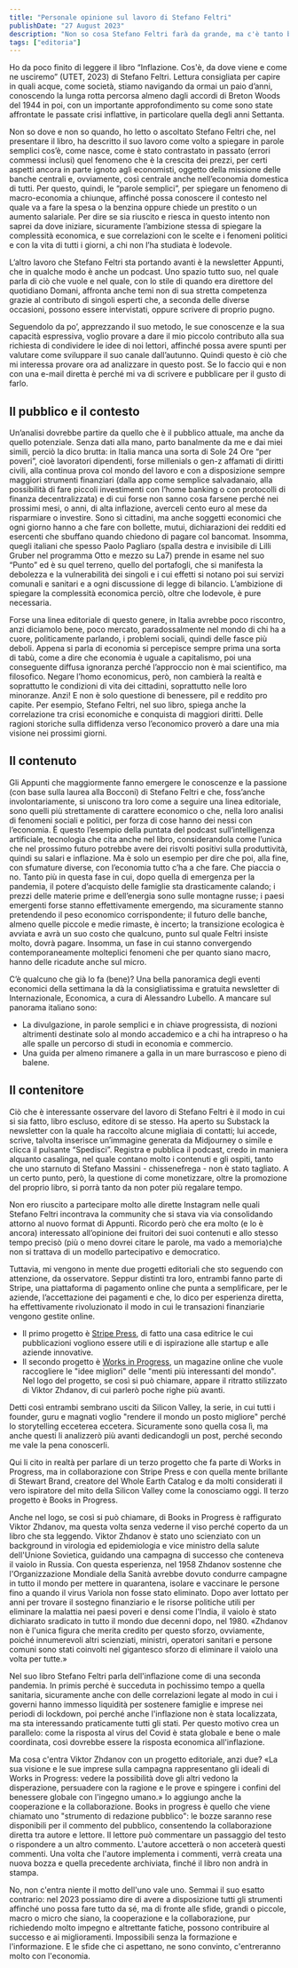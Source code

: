 ```yaml
---
title: "Personale opinione sul lavoro di Stefano Feltri"
publishDate: "27 August 2023"
description: "Non so cosa Stefano Feltri farà da grande, ma c'è tanto bisogno di democratizzare l'economia, anche col contributo del giornalismo"
tags: ["editoria"]
---
```


Ho da poco finito di leggere il libro “Inflazione. Cos'è, da dove viene e come ne usciremo” (UTET, 2023) di Stefano Feltri. Lettura consigliata per capire in quali acque, come società, stiamo navigando da ormai un paio d’anni, conoscendo la lunga rotta percorsa almeno dagli accordi di Breton Woods del 1944 in poi, con un importante approfondimento su come sono state affrontate le passate crisi inflattive, in particolare quella degli anni Settanta.

Non so dove e non so quando, ho letto o ascoltato Stefano Feltri che, nel presentare il libro, ha descritto il suo lavoro come volto a spiegare in parole semplici cos’è, come nasce, come è stato contrastato in passato (errori commessi inclusi) quel fenomeno che è la crescita dei prezzi, per certi aspetti ancora in parte ignoto agli economisti, oggetto della missione delle banche centrali e, ovviamente, così centrale anche nell’economia domestica di tutti. Per questo, quindi, le “parole semplici”, per spiegare un fenomeno di macro-economia a chiunque, affinché possa conoscere il contesto nel quale va a fare la spesa o la benzina oppure chiede un prestito o un aumento salariale. Per dire se sia riuscito e riesca in questo intento non saprei da dove iniziare, sicuramente l’ambizione stessa di spiegare la complessità economica, e sue correlazioni con le scelte e i fenomeni politici e con la vita di tutti i giorni, a chi non l’ha studiata è lodevole.

L’altro lavoro che Stefano Feltri sta portando avanti è la newsletter Appunti, che in qualche modo è anche un podcast. Uno spazio tutto suo, nel quale parla di ciò che vuole e nel quale, con lo stile di quando era direttore del quotidiano Domani, affronta anche temi non di sua stretta competenza grazie al contributo di singoli esperti che, a seconda delle diverse occasioni, possono essere intervistati, oppure scrivere di proprio pugno.

Seguendolo da po’, apprezzando il suo metodo, le sue conoscenze e la sua capacità espressiva, voglio provare a dare il mio piccolo contributo alla sua richiesta di condividere le idee di noi lettori, affinché possa avere spunti per valutare come sviluppare il suo canale dall’autunno. Quindi questo è ciò che mi interessa provare ora ad analizzare in questo post. Se lo faccio qui e non con una e-mail diretta è perché mi va di scrivere e pubblicare per il gusto di farlo.

## Il pubblico e il contesto
Un’analisi dovrebbe partire da quello che è il pubblico attuale, ma anche da quello potenziale. Senza dati alla mano, parto banalmente da me e dai miei simili, perciò la dico brutta: in Italia manca una sorta di Sole 24 Ore “per poveri”, cioè lavoratori dipendenti, forse millenials o gen-z affamati di diritti civili, alla continua prova col mondo del lavoro e con a disposizione sempre maggiori strumenti finanziari (dalla app come semplice salvadanaio, alla possibilità di fare piccoli investimenti con l’home banking o con protocolli di finanza decentralizzata) e di cui forse non sanno cosa farsene perché nei prossimi mesi, o anni, di alta inflazione, averceli cento euro al mese da risparmiare o investire. Sono sì cittadini, ma anche soggetti economici che ogni giorno hanno a che fare con bollette, mutui, dichiarazioni dei redditi ed esercenti che sbuffano quando chiedono di pagare col bancomat. Insomma, quegli italiani che spesso Paolo Pagliaro (spalla destra e invisibile di Lilli Gruber nel programma Otto e mezzo su La7) prende in esame nel suo “Punto” ed è su quel terreno, quello del portafogli, che si manifesta la debolezza e la vulnerabilità dei singoli e i cui effetti si notano poi sui servizi comunali e sanitari e a ogni discussione di legge di bilancio. L’ambizione di spiegare la complessità economica perciò, oltre che lodevole, è pure necessaria. 

Forse una linea editoriale di questo genere, in Italia avrebbe poco riscontro, anzi diciamolo bene, poco mercato, paradossalmente nel mondo di chi ha a cuore, politicamente parlando, i problemi sociali, quindi delle fasce più deboli. Appena si parla di economia si percepisce sempre prima una sorta di tabù, come a dire che economia è uguale a capitalismo, poi una conseguente diffusa ignoranza perché l’approccio non è mai scientifico, ma filosofico. Negare l’homo economicus, però, non cambierà la realtà e soprattutto le condizioni di vita dei cittadini, soprattutto nelle loro minoranze. Anzi! E non è solo questione di benessere, pil e reddito pro capite. Per esempio, Stefano Feltri, nel suo libro, spiega anche la correlazione tra crisi economiche e conquista di maggiori diritti. Delle ragioni storiche sulla diffidenza verso l’economico proverò a dare una mia visione nei prossimi giorni.

## Il contenuto
Gli Appunti che maggiormente fanno emergere le conoscenze e la passione (con base sulla laurea alla Bocconi) di Stefano Feltri e che, foss’anche involontariamente, si uniscono tra loro come a seguire una linea editoriale, sono quelli più strettamente di carattere economico o che, nella loro analisi di fenomeni sociali e politici, per forza di cose hanno dei nessi con l’economia. È questo l’esempio della puntata del podcast sull’intelligenza artificiale, tecnologia che cita anche nel libro, considerandola come l’unica che nel prossimo futuro potrebbe avere dei risvolti positivi sulla produttività, quindi su salari e inflazione. Ma è solo un esempio per dire che poi, alla fine, con sfumature diverse, con l’economia tutto c’ha a che fare. Che piaccia o no. Tanto più in questa fase in cui, dopo quella di emergenza per la pandemia, il potere d’acquisto delle famiglie sta drasticamente calando; i prezzi delle materie prime e dell’energia sono sulle montagne russe; i paesi emergenti forse stanno effettivamente emergendo, ma sicuramente stanno pretendendo il peso economico corrispondente; il futuro delle banche, almeno quelle piccole e medie rimaste, è incerto; la transizione ecologica è avviata e avrà un suo costo che qualcuno, punto sul quale Feltri insiste molto, dovrà pagare. Insomma, un fase in cui stanno convergendo contemporaneamente molteplici fenomeni che per quanto siano macro, hanno delle ricadute anche sul micro.

C’è qualcuno che già lo fa (bene)? Una bella panoramica degli eventi economici della settimana la dà la consigliatissima e gratuita newsletter di Internazionale, Economica, a cura di Alessandro Lubello. A mancare sul panorama italiano sono:
- La divulgazione, in parole semplici e in chiave progressista, di nozioni altrimenti destinate solo al mondo accademico e a chi ha intrapreso o ha alle spalle un percorso di studi in economia e commercio.
- Una guida per almeno rimanere a galla in un mare burrascoso e pieno di balene.

## Il contenitore
Ciò che è interessante osservare del lavoro di Stefano Feltri è il modo in cui si sia fatto, libro escluso, editore di se stesso. Ha aperto su Substack la newsletter con la quale ha raccolto alcune migliaia di contatti; lui accede, scrive, talvolta inserisce un’immagine generata da Midjourney o simile e clicca il pulsante “Spedisci”. Registra e pubblica il podcast, credo in maniera alquanto casalinga, nel quale contano molto i contenuti e gli ospiti, tanto che uno starnuto di Stefano Massini - chissenefrega - non è stato tagliato. A un certo punto, però, la questione di come monetizzare, oltre la promozione del proprio libro, si porrà tanto da non poter più regalare tempo.

Non ero riuscito a partecipare molto alle dirette Instagram nelle quali Stefano Feltri incontrava la community che si stava via via consolidando attorno al nuovo format di Appunti. Ricordo però che era molto (e lo è ancora) interessato all’opinione dei fruitori dei suoi contenuti e allo stesso tempo precisò (più o meno dovrei citare le parole, ma vado a memoria)che non si trattava di un modello partecipativo e democratico.

Tuttavia, mi vengono in mente due progetti editoriali che sto seguendo con attenzione, da osservatore. Seppur distinti tra loro, entrambi fanno parte di Stripe, una piattaforma di pagamento online che punta a semplificare, per le aziende, l’accettazione dei pagamenti e che, lo dico per esperienza diretta, ha effettivamente rivoluzionato il modo in cui le transazioni finanziarie vengono gestite online.
- Il primo progetto è [Stripe Press](https://press.stripe.com), di fatto una casa editrice le cui pubblicazioni vogliono essere utili e di ispirazione alle startup e alle aziende innovative.
- Il secondo progetto è [Works in Progress](https://worksinprogress.co), un magazine online che vuole raccogliere le "idee migliori" delle "menti più interessanti del mondo". Nel logo del progetto, se così si può chiamare, appare il ritratto stilizzato di Viktor Zhdanov, di cui parlerò poche righe più avanti.

Detti così entrambi sembrano usciti da Silicon Valley, la serie, in cui tutti i founder, guru e magnati voglio "rendere il mondo un posto migliore" perché lo storytelling ecceterea eccetera. Sicuramente sono quella cosa lì, ma anche questi li analizzerò più avanti dedicandogli un post, perché secondo me vale la pena conoscerli.

Qui li cito in realtà per parlare di un terzo progetto che fa parte di Works in Progress, ma in collaborazione con Stripe Press e con quella mente brillante di Stewart Brand, creatore del Whole Earth Catalog e da molti considerati il vero ispiratore del mito della Silicon Valley come la conosciamo oggi. Il terzo progetto è Books in Progress.

Anche nel logo, se così si può chiamare, di Books in Progress è raffigurato Viktor Zhdanov, ma questa volta senza vederne il viso perché coperto da un libro che sta leggendo. Viktor Zhdanov è stato uno scienziato con un background in virologia ed epidemiologia e vice ministro della salute dell'Unione Sovietica, guidando una campagna di successo che conteneva il vaiolo in Russia. Con questa esperienza, nel 1958 Zhdanov sostenne che l'Organizzazione Mondiale della Sanità avrebbe dovuto condurre campagne in tutto il mondo per mettere in quarantena, isolare e vaccinare le persone fino a quando il virus Variola non fosse stato eliminato. Dopo aver lottato per anni per trovare il sostegno finanziario e le risorse politiche utili per eliminare la malattia nei paesi poveri e densi come l'India, il vaiolo è stato dichiarato sradicato in tutto il mondo due decenni dopo, nel 1980. «Zhdanov non è l'unica figura che merita credito per questo sforzo, ovviamente, poiché innumerevoli altri scienziati, ministri, operatori sanitari e persone comuni sono stati coinvolti nel gigantesco sforzo di eliminare il vaiolo una volta per tutte.»

Nel suo libro Stefano Feltri parla dell'inflazione come di una seconda pandemia. In primis perché è succeduta in pochissimo tempo a quella sanitaria, sicuramente anche con delle correlazioni legate al modo in cui i governi hanno immesso liquidità per sostenere famiglie e imprese nei periodi di lockdown, poi perché anche l'inflazione non è stata localizzata, ma sta interessando praticamente tutti gli stati. Per questo motivo crea un parallelo: come la risposta al virus del Covid è stata globale e bene o male coordinata, così dovrebbe essere la risposta economica all'inflazione.

Ma cosa c'entra Viktor Zhdanov con un progetto editoriale, anzi due? «La sua visione e le sue imprese sulla campagna rappresentano gli ideali di Works in Progress: vedere la possibilità dove gli altri vedono la disperazione, persuadere con la ragione e le prove e spingere i confini del benessere globale con l'ingegno umano.» Io aggiungo anche la cooperazione e la collaborazione. Books in progress è quello che viene chiamato uno "strumento di redazione pubblico": le bozze saranno rese disponibili per il commento del pubblico, consentendo la collaborazione diretta tra autore e lettore. Il lettore può commentare un passaggio del testo o rispondere a un altro commento. L'autore accetterà o non acceterà questi commenti. Una volta che l'autore implementa i commenti, verrà creata una nuova bozza e quella precedente archiviata, finché il libro non andrà in stampa.

No, non c'entra niente il motto dell'uno vale uno. Semmai il suo esatto contrario: nel 2023 possiamo dire di avere a disposizione tutti gli strumenti affinché uno possa fare tutto da sé, ma di fronte alle sfide, grandi o piccole, macro o micro che siano, la cooperazione e la collaborazione, pur richiedendo molto impegno e altrettante fatiche, possono contribuire al successo e ai miglioramenti. Impossibili senza la formazione e l'informazione. E le sfide che ci aspettano, ne sono convinto, c'entreranno molto con l'economia.
